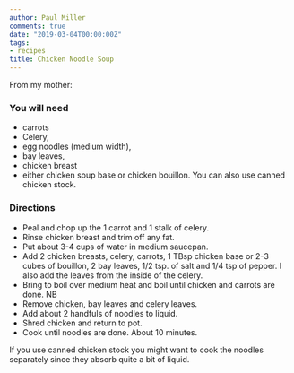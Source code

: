 ```yaml
---
author: Paul Miller
comments: true
date: "2019-03-04T00:00:00Z"
tags:
- recipes
title: Chicken Noodle Soup
---
```


From my mother:

### You will need 
* carrots 
* Celery,  
* egg noodles (medium width),
* bay leaves, 
* chicken breast 
* either chicken soup base or chicken bouillon.  You can also use canned chicken stock.  

### Directions
* Peal and chop up the 1 carrot and  1 stalk of celery. 
* Rinse chicken breast and trim off any fat.  
* Put about 3-4 cups of water in medium saucepan.  
* Add 2 chicken breasts, celery, carrots, 1 TBsp chicken base or 2-3 cubes of bouillon, 2 bay leaves, 1/2 tsp. of salt and 1/4 tsp of pepper.    I also add the leaves from the inside of the celery.  
* Bring to boil over medium heat and boil until chicken and carrots are done. NB
* Remove chicken, bay leaves and celery leaves.  
* Add about 2 handfuls of noodles to liquid.  
* Shred chicken and return to pot.  
* Cook until noodles are done.  About 10 minutes.  

If you use canned chicken stock you might want to cook the noodles separately since they absorb quite a bit of liquid.  
